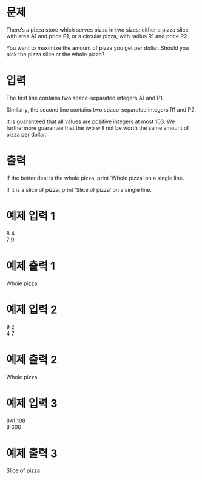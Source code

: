 # 문제
There’s a pizza store which serves pizza in two sizes: either a pizza slice, with area A1 and price P1, or a circular pizza, with radius R1 and price P2.

You want to maximize the amount of pizza you get per dollar. Should you pick the pizza slice or the whole pizza?

# 입력
The first line contains two space-separated integers A1 and P1.

Similarly, the second line contains two space-separated integers R1 and P2.

It is guaranteed that all values are positive integers at most 103. We furthermore guarantee that the two will not be worth the same amount of pizza per dollar.

# 출력
If the better deal is the whole pizza, print ‘Whole pizza’ on a single line.

If it is a slice of pizza, print ‘Slice of pizza’ on a single line.

# 예제 입력 1 
8 4  
7 9
# 예제 출력 1 
Whole pizza
# 예제 입력 2 
9 2  
4 7
# 예제 출력 2 
Whole pizza
# 예제 입력 3 
841 108  
8 606
# 예제 출력 3 
Slice of pizza

